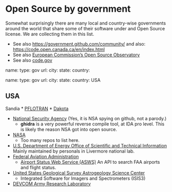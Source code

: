 # Open Source by government

Somewhat surprisingly there are many local and country-wise governments around the world that share some of their software under and Open Source license. We are collecting them in this list.

* See also https://government.github.com/community/   and also: https://code.open.canada.ca/en/index.html
* See also [European Commission’s Open Source Observatory](https://joinup.ec.europa.eu/collection/open-source-observatory-osor)
* See also [code.gov](https://code.gov/)

name:
type: gov
url:
city:
state:
country:

name:
type: gov
url:
city:
state:
country: USA

## USA

Sandia
    * [PFLOTRAN](https://www.pflotran.org/)
    * [Dakota](https://dakota.sandia.gov/)

* [National Security Agency](https://github.com/NationalSecurityAgency) (Yes, it is NSA spying on github, not a parody.)
    * **ghidra** is a very powerful reverse compile tool, at IDA pro level. This is likely the reason NSA got into open source.
* [NASA](https://www.nasa.gov/)
    * Too many repos to list here.
* [U.S. Department of Energy Office of Scientific and Technical Information](https://github.com/doecode) Mainly maintained by personals in Livermore national lab.
* [Federal Aviation Administration](https://github.com/Federal-Aviation-Administration)
    * [Airport Status Web Service (ASWS)](https://github.com/Federal-Aviation-Administration/ASWS) An API to search FAA airports and flight status.
* [United States Geological Survey Astrogeology Science Center](https://github.com/USGS-Astrogeology)
    * Integrated Software for Imagers and Spectrometers (ISIS3)
* [DEVCOM Army Research Laboratory](https://github.com/usarmyresearchlab)
